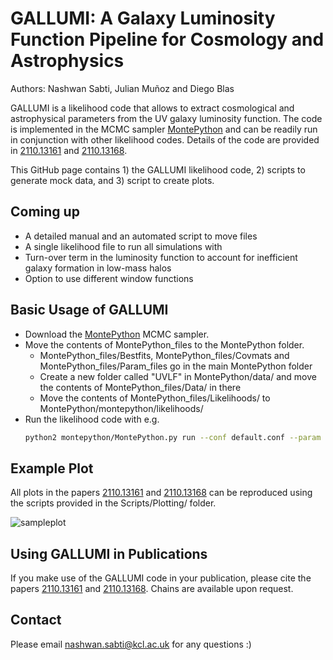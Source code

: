 # GALLUMI: A Galaxy Luminosity Function Pipeline for Cosmology and Astrophysics

Authors: Nashwan Sabti, Julian Muñoz and Diego Blas

GALLUMI is a likelihood code that allows to extract cosmological and astrophysical parameters from the UV galaxy luminosity function. The code is implemented in the MCMC sampler [MontePython] and can be readily run in conjunction with other likelihood codes. Details of the code are provided in [2110.13161] and [2110.13168].

This GitHub page contains 1) the GALLUMI likelihood code, 2) scripts to generate mock data, and 3) script to create plots.

## Coming up

- A detailed manual and an automated script to move files
- A single likelihood file to run all simulations with
- Turn-over term in the luminosity function to account for inefficient galaxy formation in low-mass halos
- Option to use different window functions 

## Basic Usage of GALLUMI

- Download the [MontePython] MCMC sampler. 
- Move the contents of MontePython_files to the MontePython folder. 
    - MontePython_files/Bestfits, MontePython_files/Covmats and MontePython_files/Param_files go in the main MontePython folder
    - Create a new folder called "UVLF" in MontePython/data/ and move the contents of MontePython_files/Data/ in there
    - Move the contents of MontePython_files/Likelihoods/ to MontePython/montepython/likelihoods/
- Run the likelihood code with e.g. 
    ```sh 
    python2 montepython/MontePython.py run --conf default.conf --param Param_files/UVLF_HST_ST_model1.param --bestfit Bestfits/UVLF_HST_ST_model1.bestfit --covmat Covmats/UVLF_HST_ST_model1.covmat -f 0.5 --output UVLF_HST_ST_model1
    ``` 
## Example Plot
All plots in the papers [2110.13161] and [2110.13168] can be reproduced using the scripts provided in the Scripts/Plotting/ folder.

![sampleplot](sampleplot.png)

## Using GALLUMI in Publications
If you make use of the GALLUMI code in your publication, please cite the papers [2110.13161] and [2110.13168].
Chains are available upon request. 

## Contact
Please email nashwan.sabti@kcl.ac.uk for any questions :)


[MontePython]: <https://github.com/brinckmann/montepython_public>
[2110.13161]: https://arxiv.org/abs/2110.13161
[2110.13168]: https://arxiv.org/abs/2110.13168
